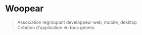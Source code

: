 # Woopear  

> Association regroupant developpeur web, mobile, desktop  
> Création d'application en tous genres.